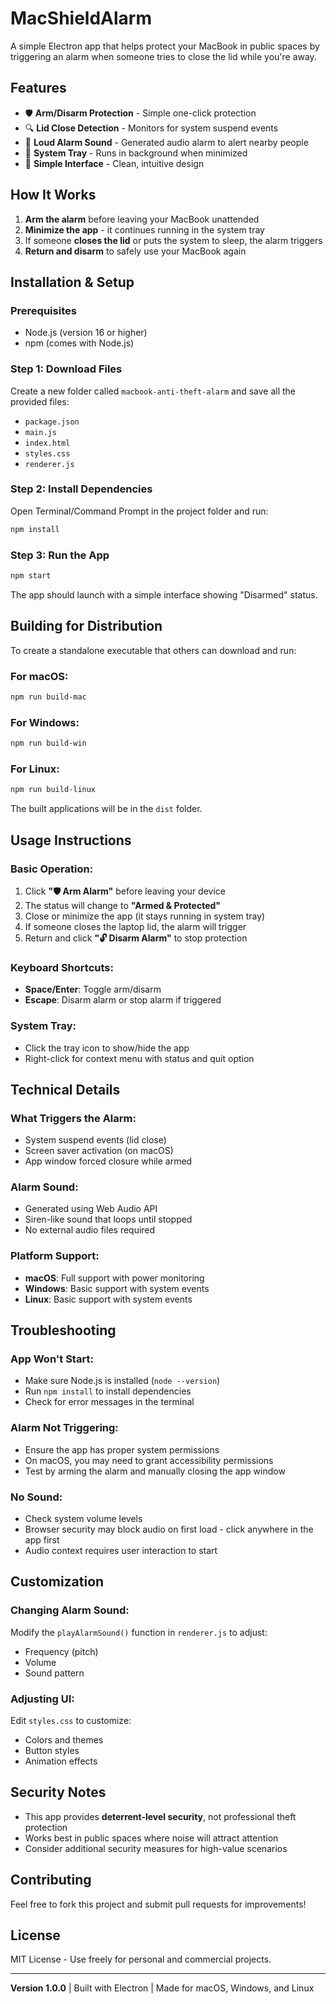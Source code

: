 # MacShieldAlarm

A simple Electron app that helps protect your MacBook in public spaces by triggering an alarm when someone tries to close the lid while you're away.

## Features

- 🛡️ **Arm/Disarm Protection** - Simple one-click protection
- 🔍 **Lid Close Detection** - Monitors for system suspend events
- 🚨 **Loud Alarm Sound** - Generated audio alarm to alert nearby people
- 📱 **System Tray** - Runs in background when minimized
- 🎯 **Simple Interface** - Clean, intuitive design

## How It Works

1. **Arm the alarm** before leaving your MacBook unattended
2. **Minimize the app** - it continues running in the system tray
3. If someone **closes the lid** or puts the system to sleep, the alarm triggers
4. **Return and disarm** to safely use your MacBook again

## Installation & Setup

### Prerequisites
- Node.js (version 16 or higher)
- npm (comes with Node.js)

### Step 1: Download Files
Create a new folder called `macbook-anti-theft-alarm` and save all the provided files:
- `package.json`
- `main.js`
- `index.html`
- `styles.css`
- `renderer.js`

### Step 2: Install Dependencies
Open Terminal/Command Prompt in the project folder and run:

```bash
npm install
```

### Step 3: Run the App
```bash
npm start
```

The app should launch with a simple interface showing "Disarmed" status.

## Building for Distribution

To create a standalone executable that others can download and run:

### For macOS:
```bash
npm run build-mac
```

### For Windows:
```bash
npm run build-win
```

### For Linux:
```bash
npm run build-linux
```

The built applications will be in the `dist` folder.

## Usage Instructions

### Basic Operation:
1. Click **"🛡️ Arm Alarm"** before leaving your device
2. The status will change to **"Armed & Protected"**
3. Close or minimize the app (it stays running in system tray)
4. If someone closes the laptop lid, the alarm will trigger
5. Return and click **"🔓 Disarm Alarm"** to stop protection

### Keyboard Shortcuts:
- **Space/Enter**: Toggle arm/disarm
- **Escape**: Disarm alarm or stop alarm if triggered

### System Tray:
- Click the tray icon to show/hide the app
- Right-click for context menu with status and quit option

## Technical Details

### What Triggers the Alarm:
- System suspend events (lid close)
- Screen saver activation (on macOS)
- App window forced closure while armed

### Alarm Sound:
- Generated using Web Audio API
- Siren-like sound that loops until stopped
- No external audio files required

### Platform Support:
- **macOS**: Full support with power monitoring
- **Windows**: Basic support with system events
- **Linux**: Basic support with system events

## Troubleshooting

### App Won't Start:
- Make sure Node.js is installed (`node --version`)
- Run `npm install` to install dependencies
- Check for error messages in the terminal

### Alarm Not Triggering:
- Ensure the app has proper system permissions
- On macOS, you may need to grant accessibility permissions
- Test by arming the alarm and manually closing the app window

### No Sound:
- Check system volume levels
- Browser security may block audio on first load - click anywhere in the app first
- Audio context requires user interaction to start

## Customization

### Changing Alarm Sound:
Modify the `playAlarmSound()` function in `renderer.js` to adjust:
- Frequency (pitch)
- Volume
- Sound pattern

### Adjusting UI:
Edit `styles.css` to customize:
- Colors and themes
- Button styles
- Animation effects

## Security Notes

- This app provides **deterrent-level security**, not professional theft protection
- Works best in public spaces where noise will attract attention
- Consider additional security measures for high-value scenarios

## Contributing

Feel free to fork this project and submit pull requests for improvements!

## License

MIT License - Use freely for personal and commercial projects.

---

**Version 1.0.0** | Built with Electron | Made for macOS, Windows, and Linux